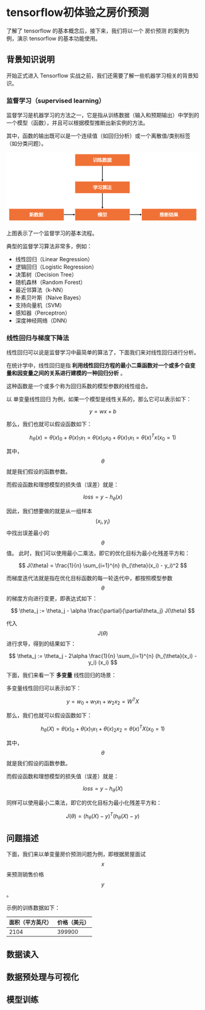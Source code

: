 # tensorflow初体验之房价预测

了解了 tensorflow 的基本概念后，接下来，我们将以一个 房价预测 的案例为例，演示 tensorflow 的基本功能使用。

## 背景知识说明

开始正式进入 Tensorflow 实战之前，我们还需要了解一些机器学习相关的背景知识。

### 监督学习（supervised learning）

监督学习是机器学习的方法之一，它是指从训练数据（输入和预期输出）中学到的一个模型（函数），并且可以根据模型推断出新实例的方法。

其中，函数的输出既可以是一个连续值（如回归分析）或一个离散值/类别标签（如分类问题）。

![supervised_learning](./pictures/supervised_learning.png)

上图表示了一个监督学习的基本流程。

典型的监督学习算法非常多，例如：

 - 线性回归（Linear Regression）
 - 逻辑回归（Logistic Regression）
 - 决策树（Decision Tree）
 - 随机森林（Random Forest）
 - 最近邻算法（k-NN）
 - 朴素贝叶斯（Naive Bayes）
 - 支持向量机（SVM）
 - 感知器（Perceptron）
 - 深度神经网络（DNN）


### 线性回归与梯度下降法

线性回归可以说是监督学习中最简单的算法了，下面我们来对线性回归进行分析。

在统计学中，线性回归是指 **利用线性回归方程的最小二乘函数对一个或多个自变量和因变量之间的关系进行建模的一种回归分析** 。

这种函数是一个或多个称为回归系数的模型参数的线性组合。

以 单变量线性回归 为例，如果一个模型是线性关系的，那么它可以表示如下：

$$
y = wx + b
$$

那么，我们也就可以假设函数如下：

$$
h_\theta(x) = \theta(x)_0 + \theta(x)_{1}x_1 = \theta(x)_{0}x_0 + \theta(x)_{1}x_1 = \theta(x)^Tx  (x_0=1)
$$

其中，$$\theta$$ 就是我们假设的函数参数。

而假设函数和理想模型的损失值（误差）就是：

$$
loss = y - h_{\theta}(x)
$$

因此，我们想要做的就是从一组样本 $$(x_i, y_i)$$ 中找出误差最小的 $$\theta$$ 值。
此时，我们可以使用最小二乘法，即它的优化目标为最小化残差平方和：

$$
J(\theta) = \frac{1}{n} \sum_{i=1}^{n} (h_{\theta}(x_i) - y_i)^2
$$

而梯度迭代法就是指在优化目标函数的每一轮迭代中，都按照模型参数 $$\theta$$ 的梯度方向进行变更，即表达式如下：

$$
\theta_j := \theta_j - \alpha \frac{\partial}{\partial\theta_j} J(\theta)
$$

代入 $$J(\theta)$$ 进行求导，得到的结果如下：

$$
\theta_j := \theta_j - 2\alpha \frac{1}{n} \sum_{i=1}^{n} (h_{\theta}(x_i) - y_i) (x_i)
$$

下面，我们来看一下 **多变量** 线性回归的场景：

多变量线性回归可以表示如下：

$$
y = w_{0} + w_{1}x_{1} + w_{2}x_{2} = W^{T}X
$$

那么，我们也就可以假设函数如下：

$$
h_\theta(X) = \theta(x)_0 + \theta(x)_{1}x_1 + \theta(x)_{2}x_2 = \theta(x)^{T}X  (x_0=1)
$$

其中，$$\theta$$ 就是我们假设的函数参数。

而假设函数和理想模型的损失值（误差）就是：

$$
loss = y - h_{\theta}(X)
$$

同样可以使用最小二乘法，即它的优化目标为最小化残差平方和：

$$
J(\theta) = (h_\theta(X) - y)^T(h_\theta(X) - y)
$$


## 问题描述

下面，我们来以单变量房价预测问题为例，即根据房屋面试 $$x$$ 来预测销售价格 $$y$$ 。

示例的训练数据如下：

|面积（平方英尺）|价格（美元）|
|-------------|----------|
|2104|399900|





## 数据读入



## 数据预处理与可视化



## 模型训练


